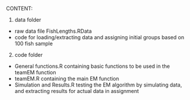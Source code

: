 CONTENT:

1. data folder
- raw data file FishLengths.RData
- code for loading/extracting data and assigning initial groups based on 100 
  fish sample


2. code folder
- General functions.R containing basic functions to be used in the teamEM
  function
- teamEM.R containing the main EM function
- Simulation and Results.R testing the EM algorithm by simulating data, and
  extracting results for actual data in assignment
